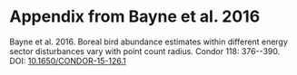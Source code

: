 # Appendix from Bayne et al. 2016

Bayne et al. 2016.
Boreal bird abundance estimates within different energy sector
disturbances vary with point count radius.
Condor 118: 376--390.
DOI: [10.1650/CONDOR-15-126.1](http://dx.doi.org/10.1650/CONDOR-15-126.1)

